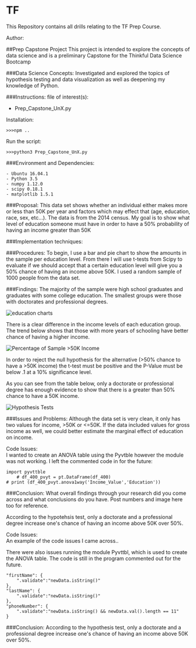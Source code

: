 # TF

This Repository contains all drills relating to the TF Prep Course.

Author:

##Prep Capstone Project
This project is intended to explore the concepts of data science and is a preliminary Capstone for the Thinkful Data Science Bootcamp

###Data Science Concepts:
Investigated and explored the topics of hypothesis testing and data visualization as well as deepening my knowledge of Python.  

###Instructions:
file of interest(s):

 - Prep_Capstone_UnX.py

Installation:

	>>>npm ..

Run the script:
	
	>>>python3 Prep_Capstone_UnX.py

###Environment and Dependencies:

	- Ubuntu 16.04.1
	- Python 3.5
	- numpy 1.12.0
	- scipy 0.18.1
	- matplotlib 1.5.1

###Proposal:
This data set shows whether an individual either makes more or less than 50K per year and factors which may effect that (age, education, race, sex, etc…). The data is from the 2014 census.
My goal is to show what level of education someone must have in order to have a 50% probability of having an income greater than 50K

###Implementation techniques:


###Procedures:
To begin, I use a bar and pie chart to show the amounts in the sample per education level. From there I will use t-tests from Scipy to evaluate if we should accept that a certain education level will give you a 50% chance of having an income above 50K. I used a random sample of 1000 people from the data set.

###Findings:
The majority of the sample were high school graduates and graduates with some college education. The smallest groups were those with doctorates and professional degrees. 

![education charts](https://cloud.githubusercontent.com/assets/25283369/23106278/a8484f6e-f69f-11e6-9cc4-9985468b0b82.png)

There is a clear difference in the income levels of each education group. The trend below shows that those with more years of schooling have better chance of having a higher income.

![Percentage of Sample >50K Income](https://cloud.githubusercontent.com/assets/25283369/23105880/884b7ff6-f69a-11e6-8bcc-b6b8369ffbee.PNG)

In order to reject the null hypothesis for the alternative (>50% chance to have a >50K income) the t-test must be positive and the P-Value must be below .1 at a 10% significance level.

As you can see from the table below, only a doctorate or professional degree has enough evidence to show that there is a greater than 50% chance to have a 50K income. 

![Hypothesis Tests](https://cloud.githubusercontent.com/assets/25283369/23105877/859670fe-f69a-11e6-9984-55edbb4bd533.PNG)


###Issues and Problems: 
Although the data set is very clean, it only has two values for income, >50K or <=50K. If the data included values for gross income as well, we could better estimate the marginal effect of education on income. 

Code Issues:  
I wanted to create an ANOVA table using the Pyvtble however the module was not working. I left the commented code in for the future:


    import pyvttble
        # df_400_pvyt = pt.DataFrame(df_400)
    # print (df_400_pvyt.anova1way('Income_Value','Education'))
    
###Conclusion:
What overall findings through your research did you come across and what conclusions do you have.  Post numbers and image here too for reference.

According to the hypotehsis test, only a doctorate and a professional degree increase one's chance of having an income above 50K over 50%. 

Code Issues:  
An example of the code issues I came across..


There were also issues running the module Pyvttbl, which is used to create the ANOVA table. The code is still in the program commented out for the future.

    "firstName": {
        ".validate":"newData.isString()"
    },
    "lastName": {
        ".validate":"newData.isString()"
    },
    "phoneNumber": {
        ".validate":"newData.isString() && newData.val().length == 11"
    }

###Conclusion:
According to the hypothesis test, only a doctorate and a professional degree increase one's chance of having an income above 50K over 50%. 

